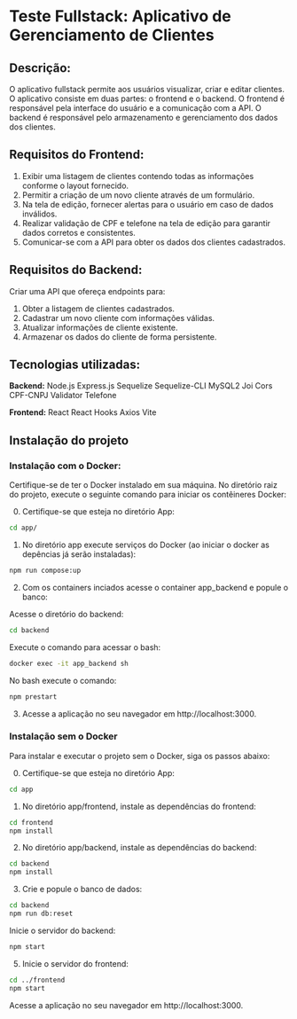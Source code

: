 # Teste Fullstack: Aplicativo de Gerenciamento de Clientes

## Descrição:

O aplicativo fullstack permite aos usuários visualizar, criar e editar clientes. O aplicativo consiste em duas partes: o frontend e o backend. O frontend é responsável pela interface do usuário e a comunicação com a API. O backend é responsável pelo armazenamento e gerenciamento dos dados dos clientes.

## Requisitos do Frontend:

1. Exibir uma listagem de clientes contendo todas as informações conforme o layout fornecido.
2. Permitir a criação de um novo cliente através de um formulário.
3. Na tela de edição, fornecer alertas para o usuário em caso de dados inválidos.
4. Realizar validação de CPF e telefone na tela de edição para garantir dados corretos e consistentes.
5. Comunicar-se com a API para obter os dados dos clientes cadastrados.

## Requisitos do Backend:

Criar uma API que ofereça endpoints para:

1. Obter a listagem de clientes cadastrados.
2. Cadastrar um novo cliente com informações válidas.
3. Atualizar informações de cliente existente.
4. Armazenar os dados do cliente de forma persistente.

## Tecnologias utilizadas:

 **Backend:** 
  Node.js
  Express.js
  Sequelize
  Sequelize-CLI
  MySQL2
  Joi
  Cors
  CPF-CNPJ Validator
  Telefone
  
 **Frontend:** 
  React
  React Hooks
  Axios
  Vite


## Instalação do projeto

### Instalação com o Docker:
Certifique-se de ter o Docker instalado em sua máquina.
No diretório raiz do projeto, execute o seguinte comando para iniciar os contêineres Docker:

0. Certifique-se que esteja no diretório App:
```sh
cd app/
```

1. No diretório app execute serviços do Docker (ao iniciar o docker as depências já serão instaladas):
```sh
npm run compose:up
```
2. Com os containers inciados acesse o container app_backend e popule o banco:

Acesse o diretório do backend:
```sh
cd backend
```
Execute o comando para acessar o bash:
```sh
docker exec -it app_backend sh
```

No bash execute o comando:
```sh
npm prestart 
```

3. Acesse a aplicação no seu navegador em http://localhost:3000.

### Instalação sem o Docker
Para instalar e executar o projeto sem o Docker, siga os passos abaixo:

0. Certifique-se que esteja no diretório App:
```sh
cd app
```

1. No diretório app/frontend, instale as dependências do frontend:
```sh
cd frontend
npm install
```

2. No diretório app/backend, instale as dependências do backend:
```sh
cd backend
npm install
```

3. Crie e popule o banco de dados:
```sh
cd backend
npm run db:reset
```
Inicie o servidor do backend:
```sh
npm start
```

5. Inicie o servidor do frontend:
```sh
cd ../frontend
npm start
```

Acesse a aplicação no seu navegador em http://localhost:3000.
